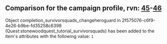 ## Comparison for the campaign profile, rvn: [45](https://github.com/PRO100KatYT/FortniteProfileRevisions/tree/main/profiles/campaign/45%20campaign.json)-[46](https://github.com/PRO100KatYT/FortniteProfileRevisions/tree/main/profiles/campaign/46%20campaign.json)

Object completion_survivorsquads_changeheroguard in 2f575076-c6f9-4e26-b9be-fd35258c6398 (Quest:stonewoodquest_tutorial_survivorsquads) has been added to the item's attributes with the following value: `1`
<br><br>
